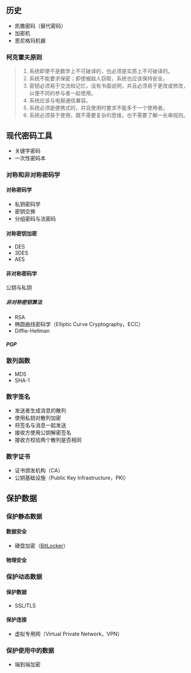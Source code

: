

## 历史

- 凯撒密码（替代密码）
- 加密机
- 恩尼格玛机器

### 柯克霍夫原则

> 1. 系统即使不是数学上不可破译的，也必须是实质上不可破译的。
> 2. 系统不能要求保密；即使被敌人窃取，系统也应该保持安全。
> 3. 密钥必须易于交流和记忆，没有书面说明，并且必须易于更改或修改，以便不同的参与者一起使用。
> 4. 系统应该与电报通信兼容。
> 5. 系统必须是便携式的，并且使用时要求不能多于一个使用者。
> 6. 系统必须易于使用，既不需要复杂的思维，也不需要了解一长串规则。

## 现代密码工具

- 关键字密码
- 一次性密码本

### 对称和非对称密码学

#### 对称密码学

- 私钥密码学
- 密钥交换
- 分组密码与流密码

#### 对称密钥加密

- DES
- 3DES
- AES

#### 非对称密码学

公钥与私钥

##### 非对称密钥算法

- RSA
- 椭圆曲线密码学（Elliptic Curve Cryptography，ECC）
- Diffie-Hellman

##### PGP

### 散列函数

- MD5
- SHA-1

### 数字签名

- 发送者生成消息的散列
- 使用私钥对散列加密
- 将签名与消息一起发送
- 接收方使用公钥解密签名
- 接收方校验两个散列是否相同

### 数字证书

- 证书颁发机构（CA）
- 公钥基础设施（Public Key Infrastructure，PKI）

## 保护数据

### 保护静态数据

#### 数据安全

- 硬盘加密（[BitLocker](https://docs.microsoft.com/zh-cn/windows/security/information-protection/bitlocker/bitlocker-overview)）

#### 物理安全

### 保护动态数据

#### 保护数据

- SSL/TLS

#### 保护连接

- 虚拟专用网（Virtual Private Network，VPN）

### 保护使用中的数据

- 端到端加密
